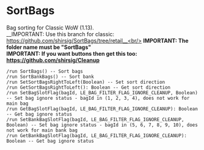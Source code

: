 # SortBags
Bag sorting for Classic WoW (1.13).<br/>
__IMPORTANT: Use this branch for classic: https://github.com/shirsig/SortBags/tree/retail__<br/>
__IMPORTANT: The folder name must be "SortBags"__<br/>
__IMPORTANT: If you want buttons then get this too: https://github.com/shirsig/Cleanup__

```
/run SortBags() -- Sort bags
/run SortBankBags() -- Sort bank
/run SetSortBagsRightToLeft(Boolean) -- Set sort direction
/run GetSortBagsRightToLeft(): Boolean -- Get sort direction
/run SetBagSlotFlag(bagId, LE_BAG_FILTER_FLAG_IGNORE_CLEANUP, Boolean) -- Set bag ignore status - bagId in (1, 2, 3, 4), does not work for main bag
/run GetBagSlotFlag(bagId, LE_BAG_FILTER_FLAG_IGNORE_CLEANUP): Boolean -- Get bag ignore status
/run SetBankBagSlotFlag(bagId, LE_BAG_FILTER_FLAG_IGNORE_CLEANUP, Boolean) -- Set bag ignore status - bagId in (5, 6, 7, 8, 9, 10), does not work for main bank bag
/run GetBankBagSlotFlag(bagId, LE_BAG_FILTER_FLAG_IGNORE_CLEANUP): Boolean -- Get bag ignore status
```
